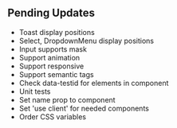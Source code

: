 ## Pending Updates

- Toast display positions
- Select, DropdownMenu display positions
- Input supports mask
- Support animation
- Support responsive
- Support semantic tags
- Check data-testid for elements in component
- Unit tests
- Set name prop to component
- Set 'use client' for needed components
- Order CSS variables
